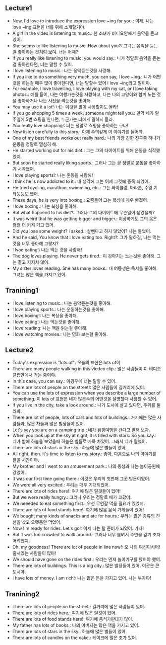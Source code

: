 ## Lecture1
- Now, I'd love to introduce the expression love ~ing for you.: 이제, 나는 love ~ing  표현을 너를 위해 소개할거야.
- A girl in the video is listening to music.: 한 소녀가 비디오안에서 음악을 듣고 있어.
- She seems to like listening to music. How about you?: 그녀는 음악을 듣는걸 좋아하는 것처럼 보여. 너는 어때?
- If you really like listening to music. you would say.: 니가 정말로 음악을 듣는걸 좋아한다면, 너는 말할 수 있어.
- I love listening to music.: 나는 음악듣는것을 사랑해.
- If you like to do something very much, you can say, I love ~ing.: 니가 어떤것을 하는걸 매우 많이 좋아한다면, 너는 말할수 있어 I love ~ing라고 말이야.
- For example, I love travelling, I love playing with my cat, or I love taking photos.: 예를 들어, 나는 여행가는것을 사랑하고, 나는 나의 고양이와 함꼐 노는 것을 좋아하거나 나는 사진을 찍는것을 좋아해.
- You may use it a lot!: 너는 이것을 많이 사용할지도 몰라!
- If you go shopping 5 times a week, someone might tell you.: 만약 네가 일주일에 5번 쇼핑을 한다면, 누군가는 너에게 말하지 몰라.
- You really love shopping!: 너는 정말로 쇼핑을 좋아하는 구나!
- Now listen carefully to this story.: 이제 주의깊게 이 이야기를 들어봐.
- One of my best friends works out really hard.: 나의 가장 친한 친구중 하나가 운동을 정말로 열심히 해. 
- He started working out for his diet.: 그는 그의 다이어트를 위해 운동을 식작했었지.
- But soon he started really liking sports.: 그러나 그는 곧 정말로 운동을 좋아하기 시작했어.
- I love playing sports!: 나는 운동을 사랑해!
- I think he is now addicted to it.: 내 생각에 그는 이제 그것에 중독 되었어.
- He tried cycling, marathon, swimming, etc.: 그는 싸이클링, 마라톤, 수영 기타등등도 했어.
- These days, he is very into boxing,: 요즘들어 그는 복싱에 매우 빠졌어.
- I love boxing.: 나는 복싱을 좋아해.
- But what happend to his diet?: 그러나 그의 다이어트에 무슨일이 생겼을까?
- It was weird that he was getting bigger and bigger.: 이상하게도 그의 몸은 점점 더 커져 가고 있어.
- Did you lose some weight? I asked.: 살뺀다고 하지 않았어? 나는 물었어.
- And he said, You know that I love eating too. Right?: 그가 말하길, 나는 먹는 것을 너무 좋아해 그렇지?
- I lvoe eating!: 나는 먹는 것을 사랑해!
- The dog loves playing. He never gets tired.: 이 강아지는 노는것을 좋아해. 그는 결고 지지치 않아.
- My sister loves reading. She has many books.: 내 여동생은 독서를 좋아해. 그녀는 많은 책을 가지고 있어.

## Tranining1
- I love listening to music.: 나는 음악듣는것을 좋아해.
- I love playing sports.: 나는 운동하는것을 좋아해.
- I love boxing!: 나는 복싱을 좋아해.
- I love eating!: 나는 먹는것을 좋아해.
- I love reading: 나는 책을 읽는걸 좋아해.
- I love watching movies.: 나는 영화 보는걸 좋아해.


## Lecture2
- Today's expression is "lots of": 오늘의 표현은 lots of야
- There are many people walking in this viedeo clip.: 많은 사람들이 이 비디오 클립안에서 걷는 중이야.
- In this case, you can say.: 이경우에 너는 말할 수 있어.
- There are lots of people on the street!: 많은 사람들이 길거리에 있어.
- You can use the lots of expression when you describe a large number of something.:이 lots of 표현은 네가 많은수의 어떤것을 설명할때 사용할 수 있어.
- If you live in the city, take a look around.: 니가 도시에 살고 있다면, 주위를 둘러봐.
- There are lot of people, lots of cars and lots of buildings.: 거기에는 많은 사람들과, 많은 차들과 많은 빌딩들이 있어.
- Let's say you are on a camping trip.: 네가 캠핑여행을 간다고 말해 보자.
- When you look up at the sky at night, it is filled with stars. So you say.: 네가 밤에 하늘을 보았을때 하늘은 별들로 가득 차있어. 그래서 네가 말했어.
- There are lots of stars in the sky.: 하늘에 많은 별들이 있어.
- All right, then. It's time to listen to my story.: 좋아, 다음으로 나의 이야기를 들을 시간이야.
- My brother and I went to an amusement park.: 나의 동생과 나는 놀이공원에 갔었어.
- It was our first time going there.: 이것은 우리의 첫번째 그곳 방문이었어.
- We were all very excited.: 우리는 매우 기대되었어.
- There are lots of rides here!: 여기에 많은 탈것들이 있어!
- But we were really hungry.: 그러나 우리는 정말로 배가 코팠어.
- We neeeded to eat something first.: 우선 무언갈 먹을 필요가 있었지.
- There are lots of food stands here!: 여기에 많음 음식 가게들이 있어!
- We bought many kinds of snacks and ate for hours.: 우리는 많은 종류의 간신을 샀고 오랫동안 먹었어.
- Now I'm ready for rides. Let's go!: 이제 나는 탈 준비가 되었어. 가자!
- But it was too crowded to walk around.: 그러나 너무 붐벼서 주변을 걷기 조차 어려웠지.
- Oh, my goodness! There are lot of people in line now!: 오 나의 여신이시어! 줄서있는 사람들이 많아!
- We should have gone on the rides first.: 우리는 먼저 놀이기구를 탔어야 했어.
- There are lots of buildings. This is a big city.: 많은 빌딩들이 있어. 이곳은 큰 도시야.
- I have lots of money. I am rich!: 나는 많은 돈을 가지고 있어. 나는 부자야!

## Tranining2
- There are lots of people on the street.: 길거리에 많은 사람들이 있어.
- There are lots of rides here.: 여기에 많은 탈것이 있어.
- There are lots of food stands here!: 여기에 음식가판대가 많아.
- My father has lots of books.: 나의 아버지는 많은 책을 가지고 있어.
- There are lots of stars in the sky.:  하늘에 많은 별들이 있어.
- Thera are lots of candles on the cake.: 케이크에 많은 초가 있어.
